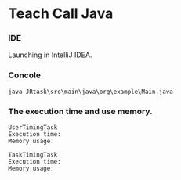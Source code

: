 # Teach Call Java

### IDE
Launching in IntelliJ IDEA. 

### Concole
```java JRtask\src\main\java\org\example\Main.java```

### The execution time and use memory.

```
UserTimingTask
Execution time: 
Memory usage: 

TaskTimingTask
Execution time: 
Memory usage: 
```

